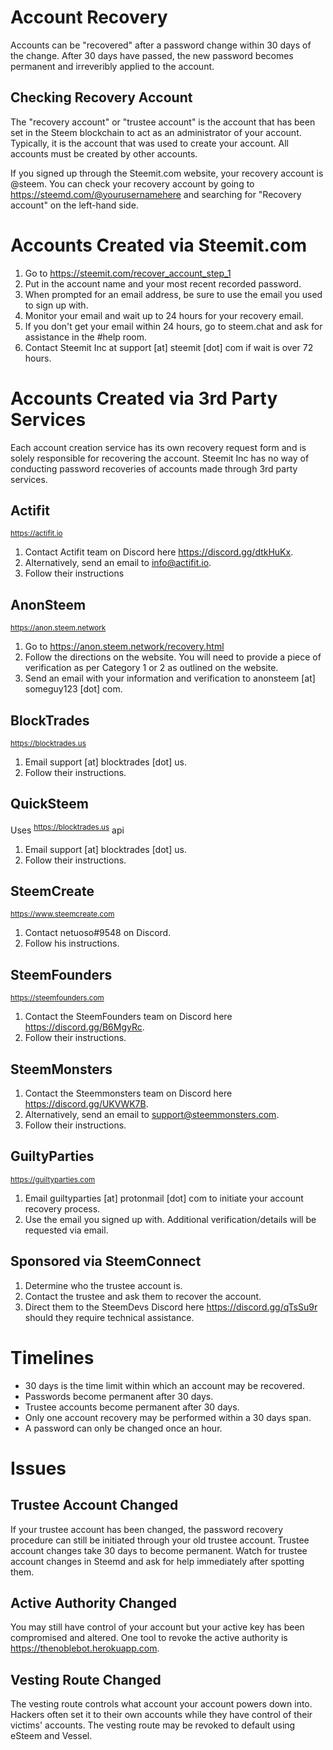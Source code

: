 # Account Recovery

Accounts can be "recovered" after a password change within 30 days of the change. After 30 days have passed, the new password becomes permanent and irreveribly applied to the account.

## Checking Recovery Account

The "recovery account" or "trustee account" is the account that has been set in the Steem blockchain to act as an administrator of your account. Typically, it is the account that was used to create your account. All accounts must be created by other accounts. 

If you signed up through the Steemit.com website, your recovery account is @steem. You can check your recovery account by going to https://steemd.com/@yourusernamehere and searching for "Recovery account" on the left-hand side.

# Accounts Created via Steemit.com

1. Go to https://steemit.com/recover_account_step_1
2. Put in the account name and your most recent recorded password.
3. When prompted for an email address, be sure to use the email you used to sign up with.
4. Monitor your email and wait up to 24 hours for your recovery email.
5. If you don't get your email within 24 hours, go to steem.chat and ask for assistance in the #help room.
6. Contact Steemit Inc at support [at] steemit [dot] com if wait is over 72 hours.

# Accounts Created via 3rd Party Services

Each account creation service has its own recovery request form and is solely responsible for recovering the account. Steemit Inc has no way of conducting password recoveries of accounts made through 3rd party services.

## Actifit
<sup>https://actifit.io</sup>
1. Contact Actifit team on Discord here https://discord.gg/dtkHuKx.
2. Alternatively, send an email to info@actifit.io.
3. Follow their instructions

## AnonSteem
<sup>https://anon.steem.network</sup>
1. Go to https://anon.steem.network/recovery.html
2. Follow the directions on the website. You will need to provide a piece of verification as per Category 1 or 2 as outlined on the website.
3. Send an email with your information and verification to anonsteem [at] someguy123 [dot] com.

## BlockTrades
<sup>https://blocktrades.us</sup>
1. Email support [at] blocktrades [dot] us.
2. Follow their instructions.

## QuickSteem
Uses <sup>https://blocktrades.us</sup> api
1. Email support [at] blocktrades [dot] us.
2. Follow their instructions.

## SteemCreate
<sup>https://www.steemcreate.com</sup>
1. Contact netuoso#9548 on Discord.
2. Follow his instructions.

## SteemFounders
<sup>https://steemfounders.com</sup>
1. Contact the SteemFounders team on Discord here https://discord.gg/B6MgyRc. 
2. Follow their instructions.

## SteemMonsters
<sup></sup>
1. Contact the Steemmonsters team on Discord here https://discord.gg/UKVWK7B.
2. Alternatively, send an email to support@steemmonsters.com.
3. Follow their instructions.

## GuiltyParties
<sup>https://guiltyparties.com</sup>
1. Email guiltyparties [at] protonmail [dot] com to initiate your account recovery process. 
2. Use the email you signed up with. Additional verification/details will be requested via email. 

## Sponsored via SteemConnect

1. Determine who the trustee account is.
2. Contact the trustee and ask them to recover the account.
3. Direct them to the SteemDevs Discord here https://discord.gg/qTsSu9r should they require technical assistance.

# Timelines
- 30 days is the time limit within which an account may be recovered.
- Passwords become permanent after 30 days.
- Trustee accounts become permanent after 30 days.
- Only one account recovery may be performed within a 30 days span.
- A password can only be changed once an hour.

# Issues

## Trustee Account Changed

If your trustee account has been changed, the password recovery procedure can still be initiated through your old trustee account. Trustee account changes take 30 days to become permanent. Watch for trustee account changes in Steemd and ask for help immediately after spotting them.

## Active Authority Changed

You may still have control of your account but your active key has been compromised and altered. One tool to revoke the active authority is https://thenoblebot.herokuapp.com.

## Vesting Route Changed

The vesting route controls what account your account powers down into. Hackers often set it to their own accounts while they have control of their victims' accounts. The vesting route may be revoked to default using eSteem and Vessel.

